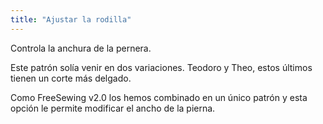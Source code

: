 ```yaml
---
title: "Ajustar la rodilla"
---
```


Controla la anchura de la pernera.

<Note>

Este patrón solía venir en dos variaciones. Teodoro y Theo, estos últimos tienen
un corte más delgado.

Como FreeSewing v2.0 los hemos combinado en un único patrón y esta opción
le permite modificar el ancho de la pierna.

</Note>




